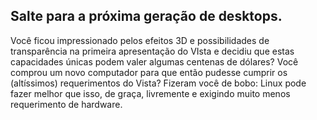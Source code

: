 <?php require("../../entete.php"); ?> <?php require("../../base.php"); ?>

<div id="corps">

<h2>Salte para a próxima geração de desktops.</h2>

<p>Você ficou impressionado pelos efeitos 3D e possibilidades de 
transparência na primeira apresentação do VIsta e decidiu que estas 
capacidades únicas podem valer algumas centenas de dólares? Você comprou 
um novo computador para que então pudesse cumprir os (altíssimos) 
requerimentos do Vista? Fizeram você de bobo: Linux pode fazer melhor 
que isso, de graça, livremente e exigindo muito menos requerimento de 
hardware.<p>

<? all_video_ids_from_file ();?>


</div>


